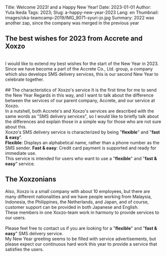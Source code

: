 Title: Welcome 2023! and a Happy New Year!
Date: 2023-01-01
Author: Yuta Ikeda
Tags: 2023;
Slug: a-happy-new-year-2023
Lang: en
Thumbnail: images/oka-teamcamp-2019/IMG_9071-syuri-jo.jpg
Summary: 2022 was another zap, since the company was merged in the previous year 

## The best wishes for 2023 from Accrete and Xoxzo
</br>
I would like to extend my best wishes for the start of the New Year in 2023. 
</br>
Since we have become a part of the Accrete Co., Ltd. group, 
a company which also develops SMS delivery services, 
this is our second New Year to celebrate together. 
</br>
</br>
## The characteristics of Xoxzo's service
It is the first time for me to send the New Year Regards in this way, 
and I want to talk about the difference between the services of our parent company, 
Accrete, and our service at Xoxzo.
</br>
In a nutshell, both Accrete's and Xoxzo's services are described with the same words 
as "SMS delivery services", so I would like to briefly talk about the differences 
and explain those in a simple way for those who are not sure about this.
</br>
Xoxzo's SMS delivery service is characterized by being "<b>flexible</b>" and "<b>fast & easy</b>”.
</br>
<b>Flexible</b>: Displays an alphabetical name, rather than a phone number as the SMS sender. 
<b>Fast & easy</b>: Credit card payment is supported and ready for immediate use. 
</br>
This service is intended for users who want to use a "<b>flexible</b>" and "<b>fast & easy</b>" service. 
</br>

## The Xoxzonians
Also, Xoxzo is a small company with about 10 employees, 
but there are many different nationalities and we have people 
working from Malaysia, Indonesia, the Philippines, the Netherlands, 
and Japan, and of course, customer support can be provided in both Japanese and English. 
</br>
These members in one Xoxzo-team work in harmony to provide services to our users. 
</br>
</br>
Please feel free to contact us if you are looking for a "<b>flexible</b>" and "<b>fast & easy</b>" 
SMS delivery service. 
</br>
My New Year greeting seems to be filled with service advertisements, 
but please expect our continuous hard work this year to provide a service that satisfies the users. 



